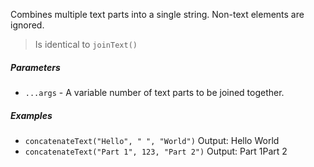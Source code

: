 Combines multiple text parts into a single string. Non-text elements are ignored.

> Is identical to `joinText()`

##### Parameters
* `...args` - A variable number of text parts to be joined together.

##### Examples
* `concatenateText("Hello", " ", "World")` Output: Hello World
* `concatenateText("Part 1", 123, "Part 2")` Output: Part 1Part 2
